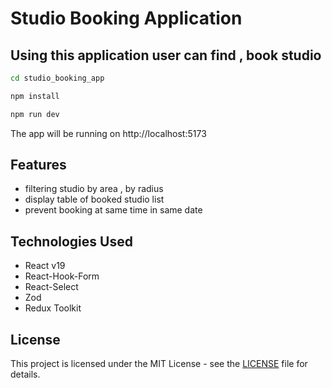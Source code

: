 # Studio Booking Application

## Using this application user can find , book studio

```bash
cd studio_booking_app
```

```bash
npm install
```

```bash
npm run dev
```

The app will be running on http://localhost:5173

## Features

- filtering studio by area , by radius
- display table of booked studio list
- prevent booking at same time in same date

## Technologies Used

- React v19
- React-Hook-Form
- React-Select
- Zod
- Redux Toolkit

## License

This project is licensed under the MIT License - see the [LICENSE](LICENSE.md) file for details.
